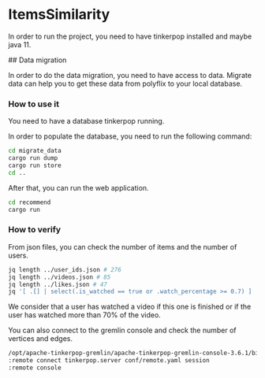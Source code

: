 # ItemsSimilarity

In order to run the project, you need to have tinkerpop installed and maybe java 11.

## Data migration

In order to do the data migration, you need to have access to data. Migrate data can help you to get these data from polyflix to your local database.

### How to use it

You need to have a database tinkerpop running.

In order to populate the database, you need to run the following command:

```bash
cd migrate_data
cargo run dump
cargo run store
cd ..
```

After that, you can run the web application.

```bash
cd recommend
cargo run
```

### How to verify

From json files, you can check the number of items and the number of users.

```bash
jq length ../user_ids.json # 276
jq length ../videos.json # 85
jq length ../likes.json # 47
jq '[ .[] | select(.is_watched == true or .watch_percentage >= 0.7) ] | length' ../history.json # 90
```

We consider that a user has watched a video if this one is finished or if the user has watched more than 70% of the video.

You can also connect to the gremlin console and check the number of vertices and edges.

```bash
/opt/apache-tinkerpop-gremlin/apache-tinkerpop-gremlin-console-3.6.1/bin/gremlin.sh
:remote connect tinkerpop.server conf/remote.yaml session
:remote console
```
